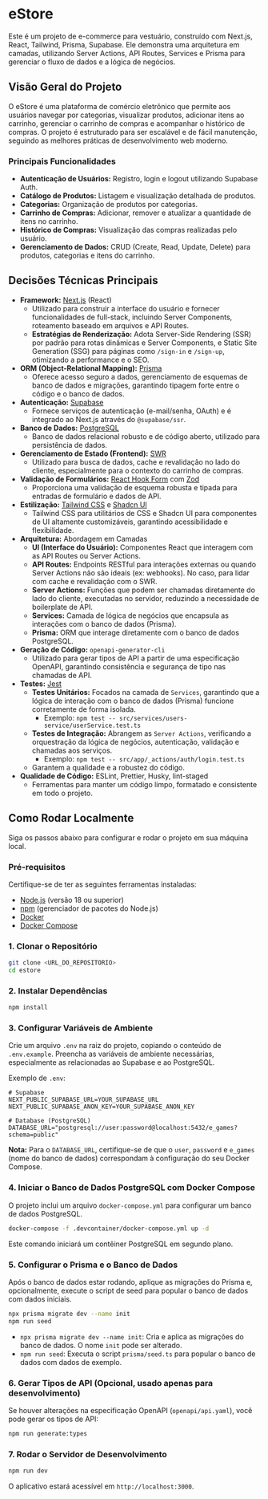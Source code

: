 # eStore

Este é um projeto de e-commerce para vestuário, construído com Next.js, React, Tailwind, Prisma, Supabase. Ele demonstra uma arquitetura em camadas, utilizando Server Actions, API Routes, Services e Prisma para gerenciar o fluxo de dados e a lógica de negócios.

## Visão Geral do Projeto

O eStore é uma plataforma de comércio eletrônico que permite aos usuários navegar por categorias, visualizar produtos, adicionar itens ao carrinho, gerenciar o carrinho de compras e acompanhar o histórico de compras. O projeto é estruturado para ser escalável e de fácil manutenção, seguindo as melhores práticas de desenvolvimento web moderno.

### Principais Funcionalidades

- **Autenticação de Usuários:** Registro, login e logout utilizando Supabase Auth.
- **Catálogo de Produtos:** Listagem e visualização detalhada de produtos.
- **Categorias:** Organização de produtos por categorias.
- **Carrinho de Compras:** Adicionar, remover e atualizar a quantidade de itens no carrinho.
- **Histórico de Compras:** Visualização das compras realizadas pelo usuário.
- **Gerenciamento de Dados:** CRUD (Create, Read, Update, Delete) para produtos, categorias e itens do carrinho.

## Decisões Técnicas Principais

- **Framework:** [Next.js](https://nextjs.org/) (React)
  - Utilizado para construir a interface do usuário e fornecer funcionalidades de full-stack, incluindo Server Components, roteamento baseado em arquivos e API Routes.
  - **Estratégias de Renderização:** Adota Server-Side Rendering (SSR) por padrão para rotas dinâmicas e Server Components, e Static Site Generation (SSG) para páginas como `/sign-in` e `/sign-up`, otimizando a performance e o SEO.
- **ORM (Object-Relational Mapping):** [Prisma](https://www.prisma.io/)
  - Oferece acesso seguro a dados, gerenciamento de esquemas de banco de dados e migrações, garantindo tipagem forte entre o código e o banco de dados.
- **Autenticação:** [Supabase](https://supabase.com/)
  - Fornece serviços de autenticação (e-mail/senha, OAuth) e é integrado ao Next.js através do `@supabase/ssr`.
- **Banco de Dados:** [PostgreSQL](https://www.postgresql.org/)
  - Banco de dados relacional robusto e de código aberto, utilizado para persistência de dados.
- **Gerenciamento de Estado (Frontend):** [SWR](https://swr.vercel.app/)
  - Utilizado para busca de dados, cache e revalidação no lado do cliente, especialmente para o contexto do carrinho de compras.
- **Validação de Formulários:** [React Hook Form](https://react-hook-form.com/) com [Zod](https://zod.dev/)
  - Proporciona uma validação de esquema robusta e tipada para entradas de formulário e dados de API.
- **Estilização:** [Tailwind CSS](https://tailwindcss.com/) e [Shadcn UI](https://ui.shadcn.com/)
  - Tailwind CSS para utilitários de CSS e Shadcn UI para componentes de UI altamente customizáveis, garantindo acessibilidade e flexibilidade.
- **Arquitetura:** Abordagem em Camadas
  - **UI (Interface do Usuário):** Componentes React que interagem com as API Routes ou Server Actions.
  - **API Routes:** Endpoints RESTful para interações externas ou quando Server Actions não são ideais (ex: webhooks). No caso, para lidar com cache e revalidação com o SWR.
  - **Server Actions:** Funções que podem ser chamadas diretamente do lado do cliente, executadas no servidor, reduzindo a necessidade de boilerplate de API.
  - **Services:** Camada de lógica de negócios que encapsula as interações com o banco de dados (Prisma).
  - **Prisma:** ORM que interage diretamente com o banco de dados PostgreSQL.
- **Geração de Código:** `openapi-generator-cli`
  - Utilizado para gerar tipos de API a partir de uma especificação OpenAPI, garantindo consistência e segurança de tipo nas chamadas de API.
- **Testes:** [Jest](https://jestjs.io/)
  - **Testes Unitários:** Focados na camada de `Services`, garantindo que a lógica de interação com o banco de dados (Prisma) funcione corretamente de forma isolada.
    - Exemplo: `npm test -- src/services/users-service/userService.test.ts`
  - **Testes de Integração:** Abrangem as `Server Actions`, verificando a orquestração da lógica de negócios, autenticação, validação e chamadas aos serviços.
    - Exemplo: `npm test -- src/app/_actions/auth/login.test.ts`
  - Garantem a qualidade e a robustez do código.
- **Qualidade de Código:** ESLint, Prettier, Husky, lint-staged
  - Ferramentas para manter um código limpo, formatado e consistente em todo o projeto.

## Como Rodar Localmente

Siga os passos abaixo para configurar e rodar o projeto em sua máquina local.

### Pré-requisitos

Certifique-se de ter as seguintes ferramentas instaladas:

- [Node.js](https://nodejs.org/en/) (versão 18 ou superior)
- [npm](https://www.npmjs.com/) (gerenciador de pacotes do Node.js)
- [Docker](https://www.docker.com/get-started/)
- [Docker Compose](https://docs.docker.com/compose/install/)

### 1. Clonar o Repositório

```bash
git clone <URL_DO_REPOSITORIO>
cd estore
```

### 2. Instalar Dependências

```bash
npm install
```

### 3. Configurar Variáveis de Ambiente

Crie um arquivo `.env` na raiz do projeto, copiando o conteúdo de `.env.example`. Preencha as variáveis de ambiente necessárias, especialmente as relacionadas ao Supabase e ao PostgreSQL.

Exemplo de `.env`:

```
# Supabase
NEXT_PUBLIC_SUPABASE_URL=YOUR_SUPABASE_URL
NEXT_PUBLIC_SUPABASE_ANON_KEY=YOUR_SUPABASE_ANON_KEY

# Database (PostgreSQL)
DATABASE_URL="postgresql://user:password@localhost:5432/e_games?schema=public"
```

**Nota:** Para o `DATABASE_URL`, certifique-se de que o `user`, `password` e `e_games` (nome do banco de dados) correspondam à configuração do seu Docker Compose.

### 4. Iniciar o Banco de Dados PostgreSQL com Docker Compose

O projeto inclui um arquivo `docker-compose.yml` para configurar um banco de dados PostgreSQL.

```bash
docker-compose -f .devcontainer/docker-compose.yml up -d
```

Este comando iniciará um contêiner PostgreSQL em segundo plano.

### 5. Configurar o Prisma e o Banco de Dados

Após o banco de dados estar rodando, aplique as migrações do Prisma e, opcionalmente, execute o script de seed para popular o banco de dados com dados iniciais.

```bash
npx prisma migrate dev --name init
npm run seed
```

- `npx prisma migrate dev --name init`: Cria e aplica as migrações do banco de dados. O nome `init` pode ser alterado.
- `npm run seed`: Executa o script `prisma/seed.ts` para popular o banco de dados com dados de exemplo.

### 6. Gerar Tipos de API (Opcional, usado apenas para desenvolvimento)

Se houver alterações na especificação OpenAPI (`openapi/api.yaml`), você pode gerar os tipos de API:

```bash
npm run generate:types
```

### 7. Rodar o Servidor de Desenvolvimento

```bash
npm run dev
```

O aplicativo estará acessível em `http://localhost:3000`.

